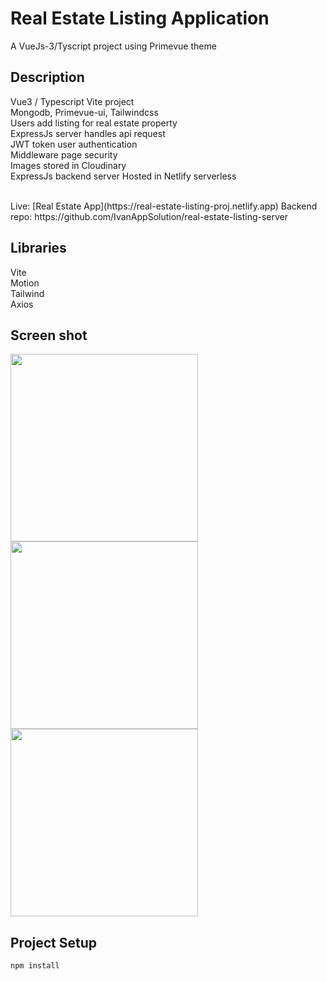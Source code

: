 # Real Estate Listing Application
A VueJs-3/Tyscript project using Primevue theme

## Description
Vue3 / Typescript Vite project          
Mongodb, Primevue-ui, Tailwindcss  
Users add listing for real estate property  
ExpressJs server handles api request  
JWT token user authentication  
Middleware page security  
Images stored in Cloudinary  
ExpressJs backend server
Hosted in Netlify serverless  

<br/>
Live: [Real Estate App](https://real-estate-listing-proj.netlify.app)  
Backend repo: https://github.com/IvanAppSolution/real-estate-listing-server  



## Libraries
Vite  
Motion  
Tailwind  
Axios  

## Screen shot
<img src="https://github.com/user-attachments/assets/7dba1b70-e5ba-4a11-b50f-2032ee3fa732" width="300">
<img src="https://github.com/user-attachments/assets/1775c5a9-1c12-4225-8af8-53c7e5388dcb" width="300">
<img src="https://github.com/user-attachments/assets/f7ef81cc-c496-48f9-ab40-14aa104ba15b" width="300">

## Project Setup

```sh
npm install
```
